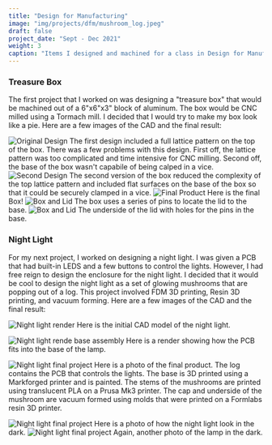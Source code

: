 ```yaml
---
title: "Design for Manufacturing"
image: "img/projects/dfm/mushroom_log.jpeg"
draft: false
project_date: "Sept - Dec 2021"
weight: 3
caption: "Items I designed and machined for a class in Design for Manufacturing"
---
```


### Treasure Box

The first project that I worked on was designing a "treasure box" that would be machined out of a 6"x6"x3" block of aluminum. The box would be CNC milled using a Tormach mill. I decided that I would try to make my box look like a pie. Here are a few images of the CAD and the final result:

![Original Design](/img/projects/dfm/box_DS1.JPG)
The first design included a full lattice pattern on the top of the box. There was a few problems with this design. First off, the lattice pattern was too complicated and time intensive for CNC milling. Second off, the base of the box wasn't capabile of being calped in a vice. 
![Second Design](/img/projects/dfm/box_DS2.JPG)
The second version of the box reduced the complexity of the top lattice pattern and included flat surfaces on the base of the box so that it could be securely clamped in a vice. 
![Final Product](/img/projects/dfm/box_1.JPG)
Here is the final Box!
![Box and Lid](/img/projects/dfm/box_2.JPG)
The box uses a series of pins to locate the lid to the base.
![Box and Lid](/img/projects/dfm/box_3.JPG)
The underside of the lid with holes for the pins in the base.

### Night Light

For my next project, I worked on designing a night light. I was given a PCB that had built-in LEDS and a few buttons to control the lights. However, I had free reign to design the enclosure for the night light. I decided that it would be cool to design the night light as a set of glowing mushrooms that are popping out of a log. This project involved FDM 3D printing, Resin 3D printing, and vacuum forming. Here are a few images of the CAD and the final result:

![Night light render](/img/projects/dfm/light_1.JPG)
Here is the initial CAD model of the night light. 

![Night light rende base assembly](/img/projects/dfm/light_2.JPG)
Here is a render showing how the PCB fits into the base of the lamp.

![Night light final project](/img/projects/dfm/light_3.JPG)
Here is a photo of the final product. The log contains the PCB that controls the lights. The base is 3D printed using a Markforged printer and is painted. The stems of the mushrooms are printed using translucent PLA on a Prusa Mk3 printer. The cap and underside of the mushroom are vacuum formed using molds that were printed on a Formlabs resin 3D printer.

![Night light final project](/img/projects/dfm/light_4.JPG)
Here is a photo of how the night light look in the dark.
![Night light final project](/img/projects/dfm/light_5.JPG)
Again, another photo of the lamp in the dark. 